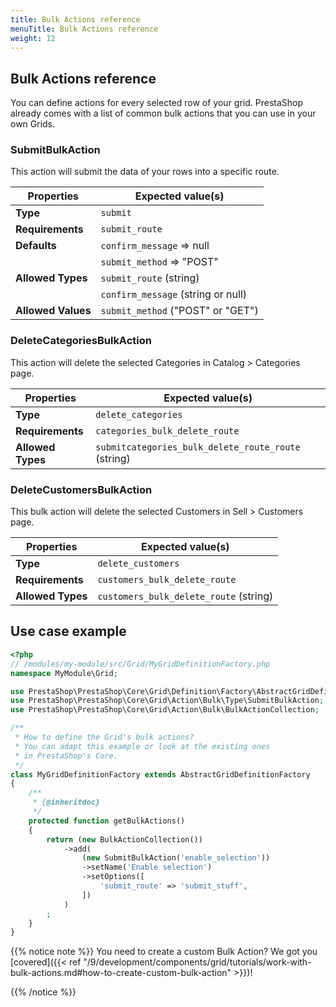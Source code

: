 ```yaml
---
title: Bulk Actions reference
menuTitle: Bulk Actions reference
weight: 12
---
```


## Bulk Actions reference

You can define actions for every selected row of your grid. PrestaShop already comes with a list of common bulk actions that you can use in your own Grids.

### SubmitBulkAction

This action will submit the data of your rows into a specific route.

| Properties         | Expected value(s)                  |
|--------------------| -----------------------------------|
| **Type**           | `submit`                           |
| **Requirements**   | `submit_route`                     |
| **Defaults**       | `confirm_message` => null          |
|                    | `submit_method` => "POST"          |
| **Allowed Types**  | `submit_route` (string)            |
|                    | `confirm_message` (string or null) |
| **Allowed Values** | `submit_method` ("POST" or "GET")  |

### DeleteCategoriesBulkAction

This action will delete the selected Categories in Catalog > Categories page.

| Properties         | Expected value(s)                                   |
|--------------------| ----------------------------------------------------|
| **Type**           | `delete_categories`                                 |
| **Requirements**   | `categories_bulk_delete_route`                      |
| **Allowed Types**  | `submitcategories_bulk_delete_route_route` (string) |

### DeleteCustomersBulkAction

This bulk action will delete the selected Customers in Sell > Customers page.

| Properties         | Expected value(s)                      |
|--------------------| ---------------------------------------|
| **Type**           | `delete_customers`                     |
| **Requirements**   | `customers_bulk_delete_route`          |
| **Allowed Types**  | `customers_bulk_delete_route` (string) |

## Use case example

```php
<?php
// /modules/my-module/src/Grid/MyGridDefinitionFactory.php
namespace MyModule\Grid;

use PrestaShop\PrestaShop\Core\Grid\Definition\Factory\AbstractGridDefinitionFactory;
use PrestaShop\PrestaShop\Core\Grid\Action\Bulk\Type\SubmitBulkAction;
use PrestaShop\PrestaShop\Core\Grid\Action\Bulk\BulkActionCollection;

/**
 * How to define the Grid's bulk actions?
 * You can adapt this example or look at the existing ones
 * in PrestaShop's Core.
 */
class MyGridDefinitionFactory extends AbstractGridDefinitionFactory
{
    /**
     * {@inheritdoc}
     */
    protected function getBulkActions()
    {
        return (new BulkActionCollection())
            ->add(
                (new SubmitBulkAction('enable_selection'))
                ->setName('Enable selection')
                ->setOptions([
                    'submit_route' => 'submit_stuff',
                ])
            )
        ;
    }
}
```

{{% notice note %}}
You need to create a custom Bulk Action? We got you [covered]({{< ref "/9/development/components/grid/tutorials/work-with-bulk-actions.md#how-to-create-custom-bulk-action" >}})!

{{% /notice %}}
